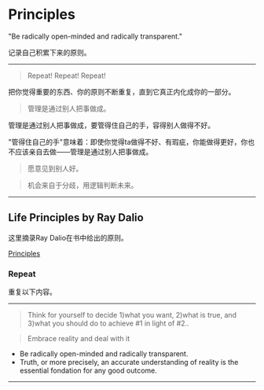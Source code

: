 # Principles

"Be radically open-minded and radically transparent."

记录自己积累下来的原则。

---

> Repeat! Repeat! Repeat!

把你觉得重要的东西、你的原则不断重复，直到它真正内化成你的一部分。

> 管理是通过别人把事做成。

管理是通过别人把事做成，要管得住自己的手，容得别人做得不好。

"管得住自己的手"意味着：即使你觉得ta做得不好、有瑕疵，你能做得更好，你也不应该亲自去做——管理是通过别人把事做成。

> 愿意见到别人好。

> 机会来自于分歧，用逻辑判断未来。

---

## Life Principles by Ray Dalio

这里摘录Ray Dalio在书中给出的原则。

[Principles](https://www.principles.com/principles/35488158-a0bc-47c0-bc89-050c036d995e/#table-of-contents)

### Repeat

重复以下内容。

---

> Think for yourself to decide 1)what you want, 2)what is true, and 3)what you should do to achieve #1 in light of #2..

> Embrace reality and deal with it
- Be radically open-minded and radically transparent.
- Truth, or more precisely, an accurate understanding of reality is the essential fondation for any good outcome.

---